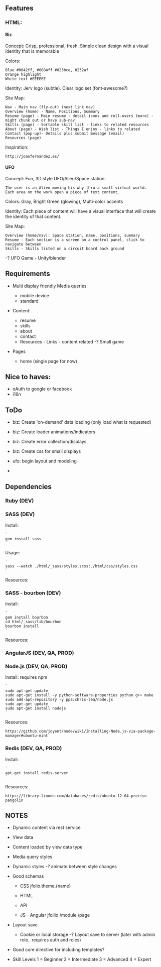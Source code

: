 Features
--------

### HTML: ###

#### Biz ####

Concept: Crisp, professional, fresh.  Simple clean design with a visual identity that is memorable

Colors:

    Blue #0042ff, #0084ff #023bce, 0232af
    Orange highlight
    White text #EEEEEE
    
Identity: Jerv logo (subtle).  Clear logo set (font-awesome?)

Site Map:

    Nav - Main nav (fly-out) (next link nav)
    Overview (home) - Name, Positions, Summary
    Resume (page) - Main resume - detail icons and roll-overs (more) - might chunk out or have sub-nav
    Skills (page) - Sortable skill list - links to related resources
    About (page) - Wish list - Things I enjoy - links to related
    Contact (pop-up)- Details plus submit message (email)
    Resources (page)
    
Inspiration:

    http://joanfernandez.es/

#### UFO ####

Concept: Fun, 3D style UFO/Alien/Space station.

    The user is an Alien moving his why thru a small virtual world.
    Each area on the work open a piece of text content.
    
Colors: Gray, Bright Green (glowing), Multi-color accents

Identity: Each piece of content will have a visual interface that will create the identity of that content.

Site Map:

    Overview (home/nav): Space station, name, positions, summary
    Resume - Each section is a screen on a control panel, click to navigate between
    Skills - Skills listed on a circuit board back ground

-? UFO Game - Unity/blender

Requirements
------------

- Multi display friendly Media queries
    - mobile device
    - standard

- Content:
    - resume
    - skills
    - about
    - contact
    - Resources - Links - content related
    -? Small game

- Pages
    - home (single page for now)

Nice to haves:
--------------

- oAuth to google or facebook
- i16n

ToDo
----
- biz: Create 'on-demand' data loading (only load what is requested)
- biz: Create loader animations/indicators
- biz: Create error collection/displays
- biz: Create css for small displays

- ufo: begin layout and modeling  

- 

Dependencies
------------

### Ruby (DEV) ###

### SASS (DEV) ###

Install:

    `
    gem install sass
    `

Usage:

    `
    sass --watch ./html/_sass/styles.scss:./html/css/styles.css
    `   

Resources:

### SASS - bourbon (DEV) ###

Install:

    `
    gem install bourbon
    cd html/_sass/lib/bourbon
    bourbon install
    `
    
Resources:

### AngularJS (DEV, QA, PROD) ###

### Node.js (DEV, QA, PROD) ###

Install: requires npm

    `
    sudo apt-get update
    sudo apt-get install -y python-software-properties python g++ make
    sudo add-apt-repository -y ppa:chris-lea/node.js
    sudo apt-get update
    sudo apt-get install nodejs
    `
    
Resources:

    https://github.com/joyent/node/wiki/Installing-Node.js-via-package-manager#ubuntu-mint

### Redis (DEV, QA, PROD) ### 

Install: 

    `
    apt-get install redis-server
    `
    
Resources:

    https://library.linode.com/databases/redis/ubuntu-12.04-precise-pangolin

NOTES
-----

- Dynamic content via rest service

- View data

- Content loaded by view data type

- Media query styles

- Dynamic styles
    -? animate between style changes

- Good schemas
    - CSS
        jfolio.theme.{name}

    - HTML
    - API
    - JS - Angular
        jfoilio
            /module
            /page

- Layout save
    - Cookie or local storage
    -? Layout save to server (later with admin role.. requires auth and roles)

- Good core directive for including templates?

- Skill Levels
    1 = Beginner 
    2 = Intermediate
    3 = Advanced
    4 = Expert




